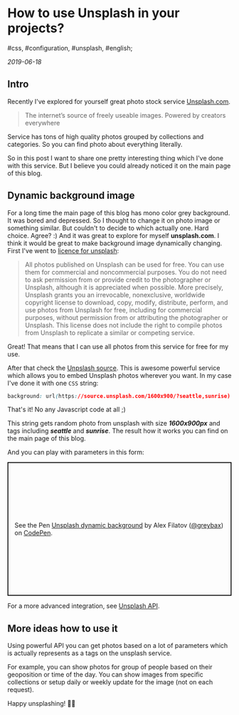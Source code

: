 # How to use Unsplash in your projects?

#css, #configuration, #unsplash, #english;

_2019-06-18_

## Intro

Recently I've explored for yourself great photo stock service [Unsplash.com](https://unsplash.com/). 

> The internet’s source of freely useable images. Powered by creators everywhere

Service has tons of high quality photos grouped by collections and categories. So you can find photo about everything literally.

So in this post I want to share one pretty interesting thing which I've done with this service. But I believe you could already noticed it on the main page of this blog.

## Dynamic background image

For a long time the main page of this blog has mono color grey background. It was bored and depressed. So I thought to change it on photo image or something similar. But couldn't to decide to which actually one. Hard choice. Agree? :) And it was great to explore for myself **unsplash.com**. I think it would be great to make background image dynamically changing. First I've went to [licence for unsplash](https://unsplash.com/license):

> All photos published on Unsplash can be used for free. You can use them for commercial and noncommercial purposes. You do not need to ask permission from or provide credit to the photographer or Unsplash, although it is appreciated when possible. 
More precisely, Unsplash grants you an irrevocable, nonexclusive, worldwide copyright license to download, copy, modify, distribute, perform, and use photos from Unsplash for free, including for commercial purposes, without permission from or attributing the photographer or Unsplash. This license does not include the right to compile photos from Unsplash to replicate a similar or competing service.

Great! That means that I can use all photos from this service for free for my use. 

After that check the [Unpslash source](https://source.unsplash.com/). This is awesome powerful service which allows you to embed Unsplash photos wherever you want. In my case I've done it with one `CSS` string:

```css
background: url(https://source.unsplash.com/1600x900/?seattle,sunrise) no-repeat center;
```

That's it! No any Javascript code at all ;)

This string gets random photo from unsplash with size **_1600x900px_** and tags including **_seattle_** and **_sunrise_**. The result how it works you can find on the main page of this blog.

And you can play with parameters in this form:

<p class="codepen" data-height="300" data-theme-id="16380" data-default-tab="css,result" data-user="greybax" data-slug-hash="BgQrmx" style="height: 300px; box-sizing: border-box; display: flex; align-items: center; justify-content: center; border: 2px solid; margin: 1em 0; padding: 1em;" data-pen-title="Unsplash dynamic background">
  <span>See the Pen <a href="https://codepen.io/greybax/pen/BgQrmx/">
  Unsplash dynamic background</a> by Alex Filatov (<a href="https://codepen.io/greybax">@greybax</a>)
  on <a href="https://codepen.io">CodePen</a>.</span>
</p>
<script async src="https://static.codepen.io/assets/embed/ei.js"></script>

For a more advanced integration, see [Unsplash API](https://unsplash.com/developers).

## More ideas how to use it

Using powerful API you can get photos based on a lot of parameters which is actually represents as a tags on the unsplash service. 

For example, you can show photos for group of people based on their geoposition or time of the day. You can show images from specific collections or setup daily or weekly update for the image (not on each request).

Happy unsplashing! ✌🏼
